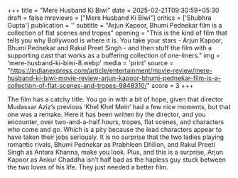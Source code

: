 +++
title = "Mere Husband Ki Biwi"
date = 2025-02-21T09:30:59+05:30
draft = false
mreviews = ["Mere Husband Ki Biwi"]
critics = ['Shubhra Gupta']
publication = ''
subtitle = "Arjun Kapoor, Bhumi Pednekar film is a collection of flat scenes and tropes"
opening = "This is the kind of film that tells you why Bollywood is where it is. You take your stars - Arjun Kapoor, Bhumi Pednekar and Rakul Preet Singh - and then stuff the film with a supporting cast that works as a buffering collection of one-liners."
img = 'mere-husband-ki-biwi-8.webp'
media = 'print'
source = "https://indianexpress.com/article/entertainment/movie-review/mere-husband-ki-biwi-movie-review-arjun-kapoor-bhumi-pednekar-film-is-a-collection-of-flat-scenes-and-tropes-9848310/"
score = 3
+++

The film has a catchy title. You go in with a bit of hope, given that director Mudassar Aziz’s previous ‘Khel Khel Mein’ had a few nice moments, but that one was a remake. Here it has been written by the director, and you encounter, over two-and-a-half hours, tropes, flat scenes, and characters who come and go. Which is a pity because the lead characters appear to have taken their jobs seriously. It is no surprise that the two ladies playing romantic rivals, Bhumi Pednekar as Prabhleen Dhillon, and Rakul Preeti Singh as Antara Khanna, make you look. Plus, and this is a surprise, Arjun Kapoor as Ankur Chaddha isn’t half bad as the hapless guy stuck between the two loves of his life. They just needed a better film.
